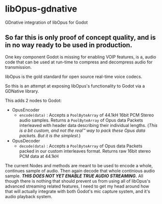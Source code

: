 # libOpus-gdnative
GDnative integration of libOpus for Godot

## So far this is only proof of concept quality, and is in no way ready to be used in production.

One key component Godot is missing for enabling VOIP features, is a, audio code that can be used at run-time to compress and decompress audio for transmission.

libOpus is the gold standard for open source real-time voice codecs.

So this is an attempt at exposing libOpus's functionality to Godot via a GDNative library.

This adds 2 nodes to Godot:
- OpusEncoder
  - `encode(data)` : Accepts a `PoolByteArray` of 44.1kH 16bit PCM Stereo audio samples. Returns a `PoolByteArray` of Opus data Packets interleaved with header data describing their individual lengths. (*This is a bit custom, and not the real™ way to pack these Opus data packets. But it is the simplest.*)
- OpusDecoder
  - `decode(data)` : Accepts a `PoolByteArray` of Opus data Packets packed in our custom interleaves format. Returns raw 16bit stereo PCM data at 44.1kH
  
The current Nodes and methods are meant to be used to encode a whole, continues sample of audio. Then again decode that whole continious audio sample. ***THIS DOES NOT YET ENABLE TRUE AUDIO STREAMING.***
All though there is nothing that should prevent us from using all of libOpus's advanced streaming related features, I need to get my head around how that will actually integrate with both Godot's mic capture system, and it's audio playback system.
